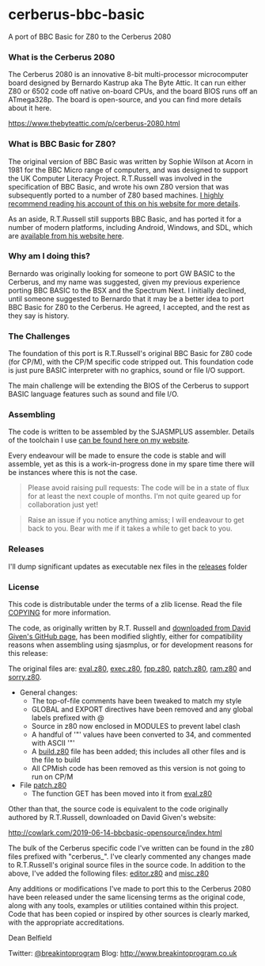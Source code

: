 # cerberus-bbc-basic

A port of BBC Basic for Z80 to the Cerberus 2080

### What is the Cerberus 2080

The Cerberus 2080 is an innovative 8-bit multi-processor microcomputer board designed by Bernardo Kastrup aka The Byte Attic. It can run either Z80 or 6502 code off native on-board CPUs, and the board BIOS runs off an ATmega328p. The board is open-source, and you can find more details about it here.

https://www.thebyteattic.com/p/cerberus-2080.html

### What is BBC Basic for Z80?

The original version of BBC Basic was written by Sophie Wilson at Acorn in 1981 for the BBC Micro range of computers, and was designed to support the UK Computer Literacy Project. R.T.Russell was involved in the specification of BBC Basic, and wrote his own Z80 version that was subsequently ported to a number of Z80 based machines. [I highly recommend reading his account of this on his website for more details](http://www.bbcbasic.co.uk/bbcbasic/history.html).

As an aside, R.T.Russell still supports BBC Basic, and has ported it for a number of modern platforms, including Android, Windows, and SDL, which are [available from his website here](https://www.bbcbasic.co.uk/index.html).

### Why am I doing this?

Bernardo was originally looking for someone to port GW BASIC to the Cerberus, and my name was suggested, given my previous experience porting BBC BASIC to the BSX and the Spectrum Next. I initially declined, until someone suggested to Bernardo that it may be a better idea to port BBC Basic for Z80 to the Cerberus. He agreed, I accepted, and the rest as they say is history.

### The Challenges

The foundation of this port is R.T.Russell's original BBC Basic for Z80 code (for CP/M), with the CP/M specific code stripped out. This foundation code is just pure BASIC interpreter with no graphics, sound or file I/O support.

The main challenge will be extending the BIOS of the Cerberus to support BASIC language features such as sound and file I/O.

### Assembling

The code is written to be assembled by the SJASMPLUS assembler. Details of the toolchain I use [can be found here on my website](http://www.breakintoprogram.co.uk/computers/zx-spectrum-next/assembly-language/z80-development-toolchain).

Every endeavour will be made to ensure the code is stable and will assemble, yet as this is a work-in-progress done in my spare time there will be instances where this is not the case.

> Please avoid raising pull requests: The code will be in a state of flux for at least the next couple of months. I'm not quite geared up for collaboration just yet!

> Raise an issue if you notice anything amiss; I will endeavour to get back to you. Bear with me if it takes a while to get back to you.

### Releases

I'll dump significant updates as executable nex files in the [releases](releases) folder

### License

This code is distributable under the terms of a zlib license. Read the file [COPYING](COPYING) for more information.

The code, as originally written by R.T. Russell and [downloaded from David Given's GitHub page](https://github.com/davidgiven/cpmish/tree/master/third_party/bbcbasic), has been modified slightly, either for compatibility reasons when assembling using sjasmplus, or for development reasons for this release:

The original files are: [eval.z80](eval.z80), [exec.z80](exec.z80), [fpp.z80](fpp.z80), [patch.z80](patch.z80), [ram.z80](ram.z80) and [sorry.z80](sorry.z80).

- General changes:
	- The top-of-file comments have been tweaked to match my style
	- GLOBAL and EXPORT directives have been removed and any global labels prefixed with @
	- Source in z80 now enclosed in MODULES to prevent label clash
	- A handful of '"' values have been converted to 34, and commented with ASCII '"'
	- A [build.z80](build.z80) file has been added; this includes all other files and is the file to build
	- All CPMish code has been removed as this version is not going to run on CP/M
- File [patch.z80](patch.z80)
	- The function GET has been moved into it from [eval.z80](eval.z80)

Other than that, the source code is equivalent to the code originally authored by R.T.Russell, downloaded on David Given's website: 

http://cowlark.com/2019-06-14-bbcbasic-opensource/index.html

The bulk of the Cerberus specific code I've written can be found in the z80 files prefixed with "cerberus_". I've clearly commented any changes made to R.T.Russell's original source files in the source code. In addition to the above, I've added the following files: [editor.z80](editor.z80) and [misc.z80](misc.z80)

Any additions or modifications I've made to port this to the Cerberus 2080 have been released under the same licensing terms as the original code, along with any tools, examples or utilities contained within this project. Code that has been copied or inspired by other sources is clearly marked, with the appropriate accreditations.

Dean Belfield

Twitter: [@breakintoprogram](https://twitter.com/BreakIntoProg)
Blog: http://www.breakintoprogram.co.uk
